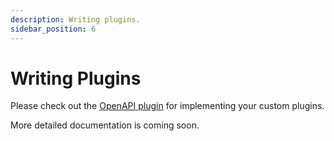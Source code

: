 ```yaml
---
description: Writing plugins.
sidebar_position: 6
---
```


# Writing Plugins

Please check out the [OpenAPI plugin](https://github.com/zenstackhq/zenstack/tree/main/packages/plugins/openapi) for implementing your custom plugins.

More detailed documentation is coming soon.
